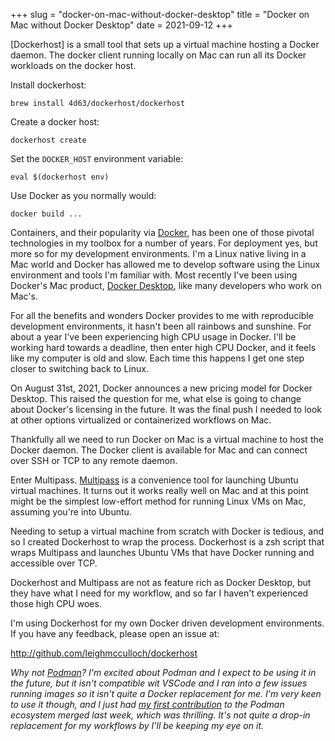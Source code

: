 +++
slug = "docker-on-mac-without-docker-desktop"
title = "Docker on Mac without Docker Desktop"
date = 2021-09-12
+++

[Dockerhost] is a small tool that sets up a virtual machine hosting a Docker
daemon. The docker client running locally on Mac can run all its Docker
workloads on the docker host.

Install dockerhost:
```
brew install 4d63/dockerhost/dockerhost
```

Create a docker host:
```
dockerhost create
```

Set the `DOCKER_HOST` environment variable:
```
eval $(dockerhost env)
```

Use Docker as you normally would:
```
docker build ...
```

Containers, and their popularity via [Docker], has been one of those pivotal
technologies in my toolbox for a number of years. For deployment yes, but more
so for my development environments. I'm a Linux native living in a Mac world and
Docker has allowed me to develop software using the Linux environment and tools
I'm familiar with. Most recently I've been using Docker's Mac product, [Docker
Desktop], like many developers who work on Mac's.

For all the benefits and wonders Docker provides to me with reproducible
development environments, it hasn't been all rainbows and sunshine. For about a
year I've been experiencing high CPU usage in Docker. I'll be working hard
towards a deadline, then enter high CPU Docker, and it feels like my computer is
old and slow. Each time this happens I get one step closer to switching back to
Linux.

On August 31st, 2021, Docker announces a new pricing model for Docker Desktop.
This raised the question for me, what else is going to change about Docker's
licensing in the future. It was the final push I needed to look at other options
virtualized or containerized workflows on Mac.

Thankfully all we need to run Docker on Mac is a virtual machine to host the
Docker daemon. The Docker client is available for Mac and can connect over SSH
or TCP to any remote daemon.

Enter Multipass. [Multipass] is a convenience tool for launching Ubuntu virtual
machines. It turns out it works really well on Mac and at this point might be
the simplest low-effort method for running Linux VMs on Mac, assuming you're
into Ubuntu.

Needing to setup a virtual machine from scratch with Docker is tedious, and so I
created Dockerhost to wrap the process. Dockerhost is a zsh script that wraps
Multipass and launches Ubuntu VMs that have Docker running and accessible over
TCP.

Dockerhost and Multipass are not as feature rich as Docker Desktop, but they
have what I need for my workflow, and so far I haven't experienced those high
CPU woes.

I'm using Dockerhost for my own Docker driven development environments. If you
have any feedback, please open an issue at:

http://github.com/leighmcculloch/dockerhost

_Why not [Podman]? I'm excited about Podman and I expect to be using it in the
future, but it isn't compatible wit VSCode and I ran into a few issues running
images so it isn't quite a Docker replacement for me. I'm very keen to use it
though, and I just had [my first
contribution](https://github.com/containers/buildah/commit/58a16f97689cc96b1a69a03d773c4399413f8854)
to the Podman ecosystem merged last week, which was thrilling. It's not quite a
drop-in replacement for my workflows by I'll be keeping my eye on it._

[Docker]: https://docker.com
[Docker Desktop]: https://docker.com/products/docker-desktop
[Multipass]: https://multipass.run
[Podman]: https://podman.io
